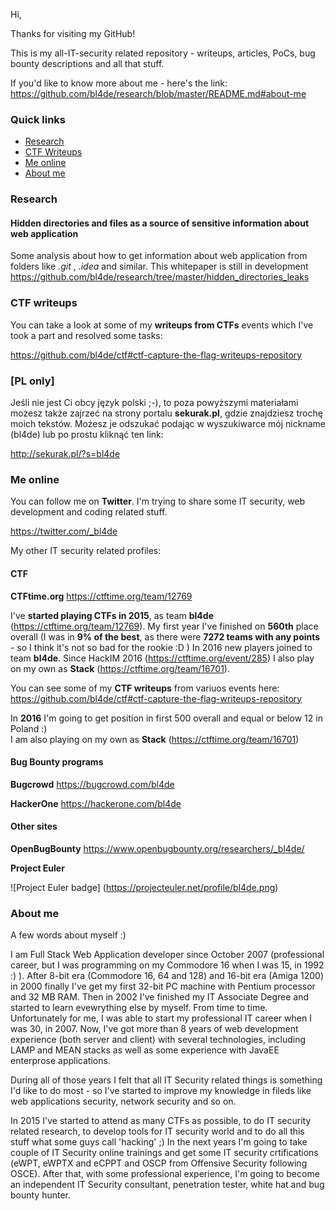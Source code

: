 Hi,

Thanks for visiting my GitHub!

This is my all-IT-security related repository - writeups, articles, PoCs, bug bounty descriptions and all that stuff.

If you'd like to know more about me - here's the link: https://github.com/bl4de/research/blob/master/README.md#about-me

### Quick links

- [Research](#research)
- [CTF Writeups](#ctf-writeups)
- [Me online](#me-online)
- [About me](#about-me)

### Research

#### Hidden directories and files as a source of sensitive information about web application

Some analysis about how to get information about web application from folders like _.git_ , _.idea_ and similar.
This whitepaper is still in development           
https://github.com/bl4de/research/tree/master/hidden_directories_leaks


### CTF writeups

You can take a look at some of my **writeups from CTFs** events which I've took a part and resolved some tasks:

https://github.com/bl4de/ctf#ctf-capture-the-flag-writeups-repository


### [PL only]

Jeśli nie jest Ci obcy język polski ;-), to poza powyższymi materiałami możesz także zajrzeć na strony portalu **sekurak.pl**, gdzie znajdziesz trochę moich tekstów.
Możesz je odszukać podając w wyszukiwarce mój nickname (bl4de) lub po prostu kliknąć ten link:

http://sekurak.pl/?s=bl4de

### Me online

You can follow me on **Twitter**. I'm trying to share some IT security, web development and coding related stuff. 

https://twitter.com/_bl4de


My other IT security related profiles:

#### CTF

**CTFtime.org**		  https://ctftime.org/team/12769

I've **started playing CTFs in 2015**, as team **bl4de** (https://ctftime.org/team/12769). My first year I've finished on **560th** place overall (I was in **9% of the best**, as there were **7272 teams with any points** - so I think it's not so bad for the rookie :D )
In 2016 new players joined to team **bl4de**. Since HackIM 2016 (https://ctftime.org/event/285) I also play on my own as **Stack** (https://ctftime.org/team/16701).


You can see some of my **CTF writeups** from variuos events here: https://github.com/bl4de/ctf#ctf-capture-the-flag-writeups-repository

In **2016** I'm going to get position in first 500 overall and equal or below 12 in Poland :)                   
I am also playing on my own as **Stack** (https://ctftime.org/team/16701)

#### Bug Bounty programs

**Bugcrowd**		    https://bugcrowd.com/bl4de

**HackerOne**		  https://hackerone.com/bl4de

#### Other sites

**OpenBugBounty**       https://www.openbugbounty.org/researchers/_bl4de/

**Project Euler**

![Project Euler badge]
(https://projecteuler.net/profile/bl4de.png)

### About me

A few words about myself :)

I am Full Stack Web Application developer since October 2007 (professional career, but I was programming on my Commodore 16 when I was 15, in 1992 :) ). After 8-bit era (Commodore 16, 64 and 128) and 16-bit era (Amiga 1200) in 2000 finally I've get my first 32-bit PC machine with Pentium processor and 32 MB RAM. Then in 2002 I've finished my IT Associate Degree and started to learn evewrything else by myself. From time to time.
Unfortunately for me, I was able to start my professional IT career when I was 30, in 2007. Now, I've got more than 8 years of web development experience (both server and client) with several technologies, including LAMP and MEAN stacks as well as some experience with JavaEE enterprose applications.

During all of those years I felt that all IT Security related things is something I'd like to do most - so I've started to improve my knowledge in fileds like web applications security, network security and so on. 

In 2015 I've started to attend as many CTFs as possible, to do IT security related research, to develop tools for IT security world and to do all this stuff what some guys call 'hacking' ;) In the next years I'm going to take couple of IT Security online trainings and get some IT security crtifications (eWPT, eWPTX and eCPPT and OSCP from Offensive Security following OSCE). After that, with some professional experience, I'm going to become an independent IT Security consultant, penetration tester, white hat and bug bounty hunter.



